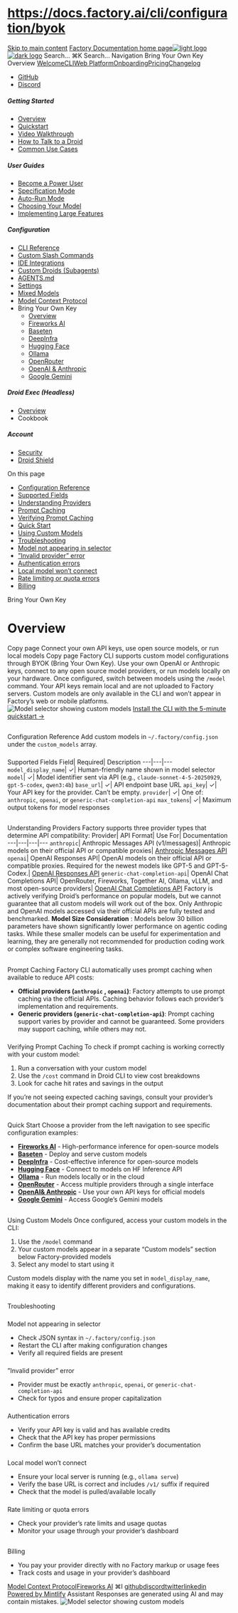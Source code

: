 # https://docs.factory.ai/cli/configuration/byok

[Skip to main content](https://docs.factory.ai/cli/byok/overview#content-area)
[Factory Documentation home page![light logo](https://mintcdn.com/factory/znfImxXlrso1kEgo/logo/light.svg?fit=max&auto=format&n=znfImxXlrso1kEgo&q=85&s=d542d979e6c1a1ab8ddddac1a646a327)![dark logo](https://mintcdn.com/factory/znfImxXlrso1kEgo/logo/dark.svg?fit=max&auto=format&n=znfImxXlrso1kEgo&q=85&s=5c00942d328806f6cdcc3c0b95cda358)](https://docs.factory.ai/)
Search...
⌘K
Search...
Navigation
Bring Your Own Key
Overview
[Welcome](https://docs.factory.ai/welcome)[CLI](https://docs.factory.ai/cli/getting-started/overview)[Web Platform](https://docs.factory.ai/web/getting-started/overview)[Onboarding](https://docs.factory.ai/onboarding)[Pricing](https://docs.factory.ai/pricing)[Changelog](https://docs.factory.ai/changelog/1-8)
  * [GitHub](https://github.com/factory-ai/factory)
  * [Discord](https://discord.gg/EQ2DQM2F)


##### Getting Started
  * [Overview](https://docs.factory.ai/cli/getting-started/overview)
  * [Quickstart](https://docs.factory.ai/cli/getting-started/quickstart)
  * [Video Walkthrough](https://docs.factory.ai/cli/getting-started/video-walkthrough)
  * [How to Talk to a Droid](https://docs.factory.ai/cli/getting-started/how-to-talk-to-a-droid)
  * [Common Use Cases](https://docs.factory.ai/cli/getting-started/common-use-cases)


##### User Guides
  * [Become a Power User](https://docs.factory.ai/cli/user-guides/become-a-power-user)
  * [Specification Mode](https://docs.factory.ai/cli/user-guides/specification-mode)
  * [Auto-Run Mode](https://docs.factory.ai/cli/user-guides/auto-run)
  * [Choosing Your Model](https://docs.factory.ai/cli/user-guides/choosing-your-model)
  * [Implementing Large Features](https://docs.factory.ai/cli/user-guides/implementing-large-features)


##### Configuration
  * [CLI Reference](https://docs.factory.ai/cli/configuration/cli-reference)
  * [Custom Slash Commands](https://docs.factory.ai/cli/configuration/custom-slash-commands)
  * [IDE Integrations](https://docs.factory.ai/cli/configuration/ide-integrations)
  * [Custom Droids (Subagents)](https://docs.factory.ai/cli/configuration/custom-droids)
  * [AGENTS.md](https://docs.factory.ai/cli/configuration/agents-md)
  * [Settings](https://docs.factory.ai/cli/configuration/settings)
  * [Mixed Models](https://docs.factory.ai/cli/configuration/mixed-models)
  * [Model Context Protocol](https://docs.factory.ai/cli/configuration/mcp)
  * Bring Your Own Key
    * [Overview](https://docs.factory.ai/cli/byok/overview)
    * [Fireworks AI](https://docs.factory.ai/cli/byok/fireworks)
    * [Baseten](https://docs.factory.ai/cli/byok/baseten)
    * [DeepInfra](https://docs.factory.ai/cli/byok/deepinfra)
    * [Hugging Face](https://docs.factory.ai/cli/byok/huggingface)
    * [Ollama](https://docs.factory.ai/cli/byok/ollama)
    * [OpenRouter](https://docs.factory.ai/cli/byok/openrouter)
    * [OpenAI & Anthropic](https://docs.factory.ai/cli/byok/openai-anthropic)
    * [Google Gemini](https://docs.factory.ai/cli/byok/google-gemini)


##### Droid Exec (Headless)
  * [Overview](https://docs.factory.ai/cli/droid-exec/overview)
  * Cookbook


##### Account
  * [Security](https://docs.factory.ai/cli/account/security)
  * [Droid Shield](https://docs.factory.ai/cli/account/droid-shield)


On this page
  * [Configuration Reference](https://docs.factory.ai/cli/byok/overview#configuration-reference)
  * [Supported Fields](https://docs.factory.ai/cli/byok/overview#supported-fields)
  * [Understanding Providers](https://docs.factory.ai/cli/byok/overview#understanding-providers)
  * [Prompt Caching](https://docs.factory.ai/cli/byok/overview#prompt-caching)
  * [Verifying Prompt Caching](https://docs.factory.ai/cli/byok/overview#verifying-prompt-caching)
  * [Quick Start](https://docs.factory.ai/cli/byok/overview#quick-start)
  * [Using Custom Models](https://docs.factory.ai/cli/byok/overview#using-custom-models)
  * [Troubleshooting](https://docs.factory.ai/cli/byok/overview#troubleshooting)
  * [Model not appearing in selector](https://docs.factory.ai/cli/byok/overview#model-not-appearing-in-selector)
  * [”Invalid provider” error](https://docs.factory.ai/cli/byok/overview#%E2%80%9Dinvalid-provider%E2%80%9D-error)
  * [Authentication errors](https://docs.factory.ai/cli/byok/overview#authentication-errors)
  * [Local model won’t connect](https://docs.factory.ai/cli/byok/overview#local-model-won%E2%80%99t-connect)
  * [Rate limiting or quota errors](https://docs.factory.ai/cli/byok/overview#rate-limiting-or-quota-errors)
  * [Billing](https://docs.factory.ai/cli/byok/overview#billing)


Bring Your Own Key
# Overview
Copy page
Connect your own API keys, use open source models, or run local models
Copy page
Factory CLI supports custom model configurations through BYOK (Bring Your Own Key). Use your own OpenAI or Anthropic keys, connect to any open source model providers, or run models locally on your hardware. Once configured, switch between models using the `/model` command.
Your API keys remain local and are not uploaded to Factory servers. Custom models are only available in the CLI and won’t appear in Factory’s web or mobile platforms.
![Model selector showing custom models](https://mintcdn.com/factory/76eHQsYrywYjfJno/images/custom_models.png?fit=max&auto=format&n=76eHQsYrywYjfJno&q=85&s=5e8af07b3c42614e2c32c43e8a04d146) [Install the CLI with the 5-minute quickstart →](https://docs.factory.ai/cli/getting-started/quickstart)
##
[​](https://docs.factory.ai/cli/byok/overview#configuration-reference)
Configuration Reference
Add custom models in `~/.factory/config.json` under the `custom_models` array.
###
[​](https://docs.factory.ai/cli/byok/overview#supported-fields)
Supported Fields
Field| Required| Description
---|---|---
`model_display_name`| ✓| Human-friendly name shown in model selector
`model`| ✓| Model identifier sent via API (e.g., `claude-sonnet-4-5-20250929`, `gpt-5-codex`, `qwen3:4b`)
`base_url`| ✓| API endpoint base URL
`api_key`| ✓| Your API key for the provider. Can’t be empty.
`provider`| ✓| One of: `anthropic`, `openai`, or `generic-chat-completion-api`
`max_tokens`| ✓| Maximum output tokens for model responses
##
[​](https://docs.factory.ai/cli/byok/overview#understanding-providers)
Understanding Providers
Factory supports three provider types that determine API compatibility: Provider| API Format| Use For| Documentation
---|---|---|---
`anthropic`| Anthropic Messages API (v1/messages)| Anthropic models on their official API or compatible proxies| [Anthropic Messages API](https://docs.claude.com/en/api/messages)
`openai`| OpenAI Responses API| OpenAI models on their official API or compatible proxies. Required for the newest models like GPT-5 and GPT-5-Codex.| [OpenAI Responses API](https://platform.openai.com/docs/api-reference/responses)
`generic-chat-completion-api`| OpenAI Chat Completions API| OpenRouter, Fireworks, Together AI, Ollama, vLLM, and most open-source providers| [OpenAI Chat Completions API](https://platform.openai.com/docs/api-reference/chat)
Factory is actively verifying Droid’s performance on popular models, but we cannot guarantee that all custom models will work out of the box. Only Anthropic and OpenAI models accessed via their official APIs are fully tested and benchmarked.
**Model Size Consideration** : Models below 30 billion parameters have shown significantly lower performance on agentic coding tasks. While these smaller models can be useful for experimentation and learning, they are generally not recommended for production coding work or complex software engineering tasks.
##
[​](https://docs.factory.ai/cli/byok/overview#prompt-caching)
Prompt Caching
Factory CLI automatically uses prompt caching when available to reduce API costs:
  * **Official providers (`anthropic` , `openai`)**: Factory attempts to use prompt caching via the official APIs. Caching behavior follows each provider’s implementation and requirements.
  * **Generic providers (`generic-chat-completion-api`)**: Prompt caching support varies by provider and cannot be guaranteed. Some providers may support caching, while others may not.


###
[​](https://docs.factory.ai/cli/byok/overview#verifying-prompt-caching)
Verifying Prompt Caching
To check if prompt caching is working correctly with your custom model:
  1. Run a conversation with your custom model
  2. Use the `/cost` command in Droid CLI to view cost breakdowns
  3. Look for cache hit rates and savings in the output

If you’re not seeing expected caching savings, consult your provider’s documentation about their prompt caching support and requirements.
##
[​](https://docs.factory.ai/cli/byok/overview#quick-start)
Quick Start
Choose a provider from the left navigation to see specific configuration examples:
  * **[Fireworks AI](https://docs.factory.ai/cli/byok/fireworks)** - High-performance inference for open-source models
  * **[Baseten](https://docs.factory.ai/cli/byok/baseten)** - Deploy and serve custom models
  * **[DeepInfra](https://docs.factory.ai/cli/byok/deepinfra)** - Cost-effective inference for open-source models
  * **[Hugging Face](https://docs.factory.ai/cli/byok/huggingface)** - Connect to models on HF Inference API
  * **[Ollama](https://docs.factory.ai/cli/byok/ollama)** - Run models locally or in the cloud
  * **[OpenRouter](https://docs.factory.ai/cli/byok/openrouter)** - Access multiple providers through a single interface
  * **[OpenAI& Anthropic](https://docs.factory.ai/cli/byok/openai-anthropic)** - Use your own API keys for official models
  * **[Google Gemini](https://docs.factory.ai/cli/byok/google-gemini)** - Access Google’s Gemini models


##
[​](https://docs.factory.ai/cli/byok/overview#using-custom-models)
Using Custom Models
Once configured, access your custom models in the CLI:
  1. Use the `/model` command
  2. Your custom models appear in a separate “Custom models” section below Factory-provided models
  3. Select any model to start using it

Custom models display with the name you set in `model_display_name`, making it easy to identify different providers and configurations.
##
[​](https://docs.factory.ai/cli/byok/overview#troubleshooting)
Troubleshooting
###
[​](https://docs.factory.ai/cli/byok/overview#model-not-appearing-in-selector)
Model not appearing in selector
  * Check JSON syntax in `~/.factory/config.json`
  * Restart the CLI after making configuration changes
  * Verify all required fields are present


###
[​](https://docs.factory.ai/cli/byok/overview#%E2%80%9Dinvalid-provider%E2%80%9D-error)
”Invalid provider” error
  * Provider must be exactly `anthropic`, `openai`, or `generic-chat-completion-api`
  * Check for typos and ensure proper capitalization


###
[​](https://docs.factory.ai/cli/byok/overview#authentication-errors)
Authentication errors
  * Verify your API key is valid and has available credits
  * Check that the API key has proper permissions
  * Confirm the base URL matches your provider’s documentation


###
[​](https://docs.factory.ai/cli/byok/overview#local-model-won%E2%80%99t-connect)
Local model won’t connect
  * Ensure your local server is running (e.g., `ollama serve`)
  * Verify the base URL is correct and includes `/v1/` suffix if required
  * Check that the model is pulled/available locally


###
[​](https://docs.factory.ai/cli/byok/overview#rate-limiting-or-quota-errors)
Rate limiting or quota errors
  * Check your provider’s rate limits and usage quotas
  * Monitor your usage through your provider’s dashboard


##
[​](https://docs.factory.ai/cli/byok/overview#billing)
Billing
  * You pay your provider directly with no Factory markup or usage fees
  * Track costs and usage in your provider’s dashboard


[Model Context Protocol](https://docs.factory.ai/cli/configuration/mcp)[Fireworks AI](https://docs.factory.ai/cli/byok/fireworks)
⌘I
[github](https://github.com/factory-ai/factory)[discord](https://discord.gg/EQ2DQM2F)[twitter](https://twitter.com/factoryAI)[linkedin](https://www.linkedin.com/company/factory-hq/)
[Powered by Mintlify](https://mintlify.com?utm_campaign=poweredBy&utm_medium=referral&utm_source=factory)
Assistant
Responses are generated using AI and may contain mistakes.
![Model selector showing custom models](https://mintcdn.com/factory/76eHQsYrywYjfJno/images/custom_models.png?w=560&fit=max&auto=format&n=76eHQsYrywYjfJno&q=85&s=b84709a21e42815a025af7923560d8e2)
